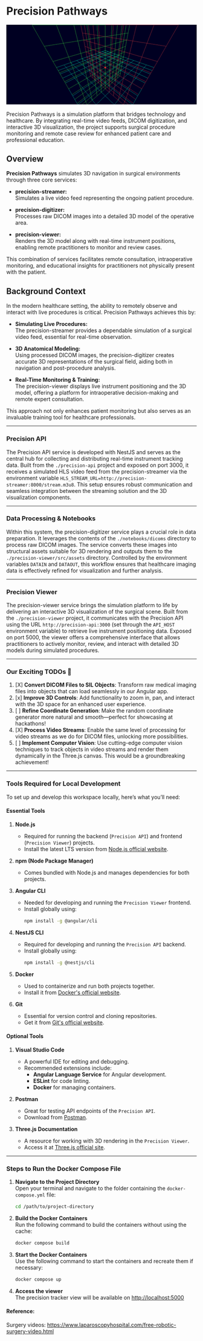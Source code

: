 # Precision Pathways

[![Precision Pathways Demo](./precision-pathways.gif)](./precision-pathways.gif)

Precision Pathways is a simulation platform that bridges technology and healthcare. By integrating real-time video feeds, DICOM digitization, and interactive 3D visualization, the project supports surgical procedure monitoring and remote case review for enhanced patient care and professional education.

## Overview

**Precision Pathways** simulates 3D navigation in surgical environments through three core services:

- **precision-streamer:**  
  Simulates a live video feed representing the ongoing patient procedure.

- **precision-digitizer:**  
  Processes raw DICOM images into a detailed 3D model of the operative area.

- **precision-viewer:**  
  Renders the 3D model along with real-time instrument positions, enabling remote practitioners to monitor and review cases.

This combination of services facilitates remote consultation, intraoperative monitoring, and educational insights for practitioners not physically present with the patient.

## Background Context

In the modern healthcare setting, the ability to remotely observe and interact with live procedures is critical. Precision Pathways achieves this by:

- **Simulating Live Procedures:**  
  The precision-streamer provides a dependable simulation of a surgical video feed, essential for real-time observation.
  
- **3D Anatomical Modeling:**  
  Using processed DICOM images, the precision-digitizer creates accurate 3D representations of the surgical field, aiding both in navigation and post-procedure analysis.
  
- **Real-Time Monitoring & Training:**  
  The precision-viewer displays live instrument positioning and the 3D model, offering a platform for intraoperative decision-making and remote expert consultation.

This approach not only enhances patient monitoring but also serves as an invaluable training tool for healthcare professionals.

---

### **Precision API**

The Precision API service is developed with NestJS and serves as the central hub for collecting and distributing real-time instrument tracking data. Built from the `./precision-api` project and exposed on port 3000, it receives a simulated HLS video feed from the precision-streamer via the environment variable `HLS_STREAM_URL=http://precision-streamer:8000/stream.m3u8`. This setup ensures robust communication and seamless integration between the streaming solution and the 3D visualization components.

---

### **Data Processing & Notebooks**

Within this system, the precision-digitizer service plays a crucial role in data preparation. It leverages the contents of the `./notebooks/dicoms` directory to process raw DICOM images. The service converts these images into structural assets suitable for 3D rendering and outputs them to the `./precision-viewer/src/assets` directory. Controlled by the environment variables `DATAIN` and `DATAOUT`, this workflow ensures that healthcare imaging data is effectively refined for visualization and further analysis.

---

### **Precision Viewer**

The precision-viewer service brings the simulation platform to life by delivering an interactive 3D visualization of the surgical scene. Built from the `./precision-viewer` project, it communicates with the Precision API using the URL `http://precision-api:3000` (set through the `API_HOST` environment variable) to retrieve live instrument positioning data. Exposed on port 5000, the viewer offers a comprehensive interface that allows practitioners to actively monitor, review, and interact with detailed 3D models during simulated procedures.


---

### **Our Exciting TODOs** 🚀

1. [X] **Convert DICOM Files to SIL Objects**: Transform raw medical imaging files into objects that can load seamlessly in our Angular app.
2. [x] **Improve 3D Controls**: Add functionality to zoom in, pan, and interact with the 3D space for an enhanced user experience.
3. [ ] **Refine Coordinate Generation**: Make the random coordinate generator more natural and smooth—perfect for showcasing at hackathons!
4. [X] **Process Video Streams**: Enable the same level of processing for video streams as we do for DICOM files, unlocking more possibilities.
5. [ ] **Implement Computer Vision**: Use cutting-edge computer vision techniques to track objects in video streams and render them dynamically in the Three.js canvas. This would be a groundbreaking achievement!

---

### **Tools Required for Local Development**

To set up and develop this workspace locally, here’s what you’ll need:

#### **Essential Tools**
1. **Node.js**  
   - Required for running the backend (`Precision API`) and frontend (`Precision Viewer`) projects.  
   - Install the latest LTS version from [Node.js official website](https://nodejs.org).

2. **npm (Node Package Manager)**  
   - Comes bundled with Node.js and manages dependencies for both projects.

3. **Angular CLI**  
   - Needed for developing and running the `Precision Viewer` frontend.  
   - Install globally using:  
     ```bash
     npm install -g @angular/cli
     ```

4. **NestJS CLI**  
   - Required for developing and running the `Precision API` backend.  
   - Install globally using:  
     ```bash
     npm install -g @nestjs/cli
     ```

5. **Docker**  
   - Used to containerize and run both projects together.  
   - Install it from [Docker's official website](https://www.docker.com).

6. **Git**  
   - Essential for version control and cloning repositories.  
   - Get it from [Git's official website](https://git-scm.com).

#### **Optional Tools**
1. **Visual Studio Code**  
   - A powerful IDE for editing and debugging.  
   - Recommended extensions include:
     - **Angular Language Service** for Angular development.
     - **ESLint** for code linting.
     - **Docker** for managing containers.

2. **Postman**  
   - Great for testing API endpoints of the `Precision API`.  
   - Download from [Postman](https://www.postman.com).

3. **Three.js Documentation**  
   - A resource for working with 3D rendering in the `Precision Viewer`.  
   - Access it at [Three.js official site](https://threejs.org/docs).

---

### **Steps to Run the Docker Compose File**

1. **Navigate to the Project Directory**  
   Open your terminal and navigate to the folder containing the `docker-compose.yml` file:
   ```bash
   cd /path/to/project-directory
   ```

2. **Build the Docker Containers**  
   Run the following command to build the containers without using the cache:
   ```bash
   docker compose build
   ```

3. **Start the Docker Containers**  
   Use the following command to start the containers and recreate them if necessary:
   ```bash
   docker compose up
   ```

4. **Access the viewer**  
   The precision tracker view will be available on [http://localhost:5000](http://localhost:5000)

#### **Reference:**
Surgery videos: https://www.laparoscopyhospital.com/free-robotic-surgery-video.html